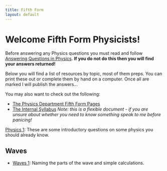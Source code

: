```yaml
---
title: Fifth Form
layout: default
---
```

# Welcome Fifth Form Physicists!

Before answering any Physics questions you must read and follow [Answering Questions in Physics](/answering-questions-in-physics.html).  **If you do not do this then you will find your answers returned!**

Below you will find a list of resources by topic, most of them preps.  You can print these out or complete them by hand on a computer.  Once all are marked I will publish the answers...

You may also want to check out the following:
 * [The Physics Department Fifth Form Pages](https://homepages.westminster.org.uk/physics/home.asp)
 * [The Internal Syllabus](https://homepages.westminster.org.uk/physics/fifthform/syllabus.asp) *Note: this is a flexible document - if you are unsure about whether you need to know something speak to me before panicing!*

[Physics 1](physics-1.html): These are some introductory questions on some physics you should already know.
 
## Waves
* [Waves 1](waves-1.html): Naming the parts of the wave and simple calculations.